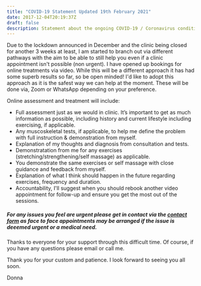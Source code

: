 ```yaml
---
title: "COVID-19 Statement Updated 19th February 2021"
date: 2017-12-04T20:19:37Z
draft: false
description: Statement about the ongoing COVID-19 / Coronavirus condition
---
```


Due to the lockdown announced in December and the clinic being closed for another 3 weeks at least, I am started to branch out via different pathways with the aim to be able to still help you even if a clinic appointment isn't possible (non urgent). I have opened up bookings for online treatments via video. While this will be a different approach it has had some superb results so far, so be open minded! I'd like to adopt this approach as it is the safest way we can help at the moment. These will be done via, Zoom or WhatsApp depending on your preference.

Online assessment and treatment will include:

* Full assessment just as we would in clinic. It’s important to get as much information as possible, including history and current lifestyle including exercising,     if applicable. 
* Any muscoskeletal tests, if applicable, to help me define the problem with full instruction & demonstration from myself.
* Explanation of my thoughts and diagnosis from consultation and tests.
* Demonstratation from me for any exercises (stretching/strengthening/self massage) as applicable.
* You demonstrate the same exercises or self massage with close guidance and feedback from myself.
* Explanation of what I think should happen in the future regarding exercises, frequency and duration.
* Accountability, I'll suggest when you should rebook another video appointment for follow-up and ensure you get the most out of the sessions.

<h5>For any issues you feel are urgent please get in contact via the <a href="/contact">contact form</a> as face to face appointments may be arranged if the issue is deeemed urgent or a medical need. </h5>

Thanks to everyone for your support through this difficult time. Of course, if you have any questions please email or call me. 

<!-- Thank you for following the procedures in and around the clinic as it helps to keep everyone safe by minimising risk of spread of COVID-19. 

When we are open you will, of course, see many changes in the clinic to help keep us all safe, including:

* Once your appointment is made you must fill out an online screening form. If the form is not complete 24 hours before the appointment time your appointment will be cancelled. 

* Please remember that certain health conditions make you more vulnerable to getting COVID-19. You can check out the details here:https://www.nhs.uk/conditions/coronavirus-covid-19/people-at-higher-risk/whos-at-higher-risk-from-coronavirus/

* Upon arrival at the clinic, please stay in your car. There is no longer a waiting room. I shall contact you when I am ready and meet you at the entrance to the clinic.

* You will need to wear a mask on entering the clinic and it will have to remain in place until you leave the clinic.You will be asked to sanitise your hands on entering the clinic.

* There will be a contactless bluetooth thermometer that I will use to take your temperature at the entrance of the clinic. If your temperature is high then you must leave immediately and follow government guidance.

* Bring your own water bottle and leave it in the car so you can rehydrate after the treatment. Leave unnecessary belongings at home or in the car.

* I shall be wearing a mask. Where possible, in communal areas we should adhere to the 2m distancing rule.

* The couch will not have towels on. I will be using paper couch and paper face hole coverings instead.

* I have scheduled in 15 minutes between clients to allow time to air, sanitise rooms and collect/escort clients in/out.

* If you experience any symptoms of COVID-19 before your appointment (fever, cough, loss of sense of smell/taste) please cancel your appointment. 

* If you have been in contact with someone with symptoms of COVID-19 or with a positive test you must self isolate for 14 days.

* If you experience any symptoms after your appointment (up to 7 days) you must inform me so that I can inform the clinic manager. 

* You must come to the appointment alone where possible and if you have someone with you they must wait in the car after escorting you to the entrance.

* The toilet is of very high risk and so therefore should not be used if at all possible.

* All persons to try to avoid touching surfaces where possible. 

I hope this is all clear and reassures you that we are doing everything possible to keep everyone safe. -->

Thank you for your custom and patience. I look forward to seeing you all soon.

Donna
